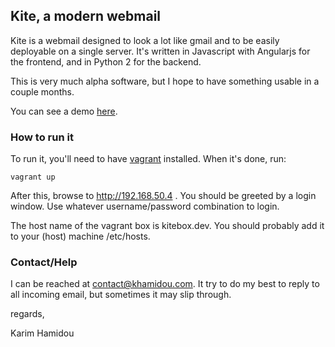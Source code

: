 ## Kite, a modern webmail

Kite is a webmail designed to look a lot like gmail and to be easily deployable on a single server.
It's written in Javascript with Angularjs for the frontend, and in Python 2 for the backend.

This is very much alpha software, but I hope to have something usable in a couple months.

You can see a demo [here](http://kiteapp.io/app).

### How to run it

To run it, you'll need to have [vagrant](http://www.vagrantup.com/) installed.
When it's done, run:

    vagrant up

After this, browse to http://192.168.50.4 . You should be greeted by a login window. Use whatever username/password combination to login.

The host name of the vagrant box is kitebox.dev. You should probably add it to
your (host) machine /etc/hosts.

### Contact/Help

I can be reached at contact@khamidou.com. It try to do my best to reply to all incoming email, but sometimes it may slip through.

regards,

Karim Hamidou
